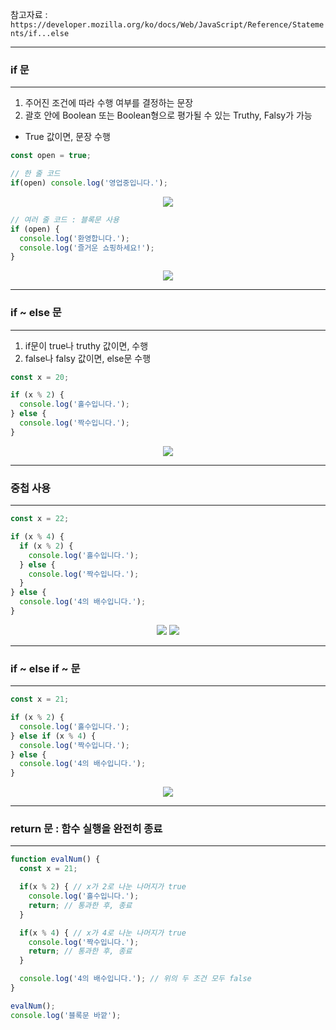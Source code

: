 참고자료 : ```https://developer.mozilla.org/ko/docs/Web/JavaScript/Reference/Statements/if...else```

-----
### if 문
-----
1. 주어진 조건에 따라 수행 여부를 결정하는 문장
2. 괄호 안에 Boolean 또는 Boolean형으로 평가될 수 있는 Truthy, Falsy가 가능
  - True 값이면, 문장 수행

```js
const open = true;

// 한 줄 코드
if(open) console.log('영업중입니다.');
```
<div align="center">
<img src="https://github.com/sooyounghan/Web/assets/34672301/ab32a2f7-d292-4fd9-87d2-7fc086b4e05c">
</div>

```js
// 여러 줄 코드 : 블록문 사용
if (open) {
  console.log('환영합니다.');
  console.log('즐거운 쇼핑하세요!');
}
```
<div align="center">
<img src="https://github.com/sooyounghan/Web/assets/34672301/25c87946-f4d1-4095-8802-ffa7ebc5b6c3">
</div>

-----
### if ~ else 문
-----
1. if문이 true나 truthy 값이면, 수행
2. false나 falsy 값이면, else문 수행

```js
const x = 20;

if (x % 2) {
  console.log('홀수입니다.');
} else {
  console.log('짝수입니다.');
}
```
<div align="center">
<img src="https://github.com/sooyounghan/Web/assets/34672301/85d675f6-4fdb-44a3-a70a-1191a3c31e16">
</div>

-----
### 중첩 사용
-----
```js
const x = 22;

if (x % 4) {
  if (x % 2) {
    console.log('홀수입니다.');
  } else {
    console.log('짝수입니다.');
  }
} else {
  console.log('4의 배수입니다.');
}
```
<div align="center">
<img src="https://github.com/sooyounghan/Web/assets/34672301/91166385-f6b7-4a78-9852-769c3daf2e41">
<img src="https://github.com/sooyounghan/Web/assets/34672301/dbc7ed95-b033-4bc1-a8ae-16b6802beda9">
</div>

-----
### if ~ else if ~ 문
-----
```js
const x = 21;

if (x % 2) {
  console.log('홀수입니다.');
} else if (x % 4) {
  console.log('짝수입니다.');
} else {
  console.log('4의 배수입니다.');
}
```
<div align="center">
<img src="https://github.com/sooyounghan/Web/assets/34672301/592f3999-519d-41fc-8351-a562cd2e10cc">
</div>

-----
### return 문 : 함수 실행을 완전히 종료
-----
```js
function evalNum() {
  const x = 21;

  if(x % 2) { // x가 2로 나눈 나머지가 true
    console.log('홀수입니다.');
    return; // 통과한 후, 종료
  }

  if(x % 4) { // x가 4로 나눈 나머지가 true
    console.log('짝수입니다.');
    return; // 통과한 후, 종료
  }

  console.log('4의 배수입니다.'); // 위의 두 조건 모두 false
}

evalNum();
console.log('블록문 바깥');
```



